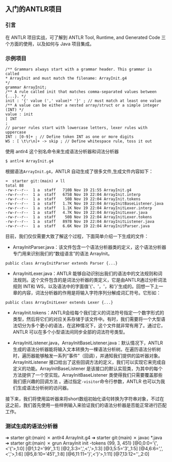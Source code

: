 ## 入门的ANTLR项目  

### 引言  
在 ANTLR 项目实战，可了解到  ANTLR Tool, Runtime, and Generated Code 三个方面的使用，以及如何与 Java 项目集成。 

### 示例项目  

```
/** Grammars always start with a grammar header. This grammar is called
* ArrayInit and must match the filename: ArrayInit.g4
*/
grammar ArrayInit;
/** A rule called init that matches comma-separated values between {...}. */
init : '{' value (',' value)* '}' ; // must match at least one value
/** A value can be either a nested array/struct or a simple integer (INT) */
value : init
| INT
;
// parser rules start with lowercase letters, lexer rules with uppercase
INT : [0-9]+ ; // Define token INT as one or more digits
WS : [ \t\r\n]+ -> skip ; // Define whitespace rule, toss it out
```

使用 antlr4 这个别名命令来生成语法分析器和词法分析器      
```shell 
$ antlr4 ArrayInit.g4  
```

根据语法`ArrayInit.g4`，ANTLR 自动生成了很多文件,生成文件内容如下：         
```
➜  starter git:(main) ✗ ll 
total 88
-rw-r--r--  1 a  staff   710B Nov 19 21:55 ArrayInit.g4
-rw-r--r--  1 a  staff   675B Nov 19 22:04 ArrayInit.interp
-rw-r--r--  1 a  staff    50B Nov 19 22:04 ArrayInit.tokens
-rw-r--r--  1 a  staff   1.7K Nov 19 22:04 ArrayInitBaseListener.java
-rw-r--r--  1 a  staff   1.1K Nov 19 22:04 ArrayInitLexer.interp
-rw-r--r--  1 a  staff   4.7K Nov 19 22:04 ArrayInitLexer.java
-rw-r--r--  1 a  staff    50B Nov 19 22:04 ArrayInitLexer.tokens
-rw-r--r--  1 a  staff   897B Nov 19 22:04 ArrayInitListener.java
-rw-r--r--  1 a  staff   6.6K Nov 19 22:04 ArrayInitParser.java
```

目前，我们仅仅需要大致了解这个过程，下面简单介绍一下生成的文件：            
* ArrayInitParser.java：该文件包含一个语法分析器类的定义，这个语法分析器专门用来识别我们的“数组语言”的语法 ArrayInit。          
```
public class ArrayInitParser extends Parser {...}
``` 
* ArrayInitLexer.java：ANTLR 能够自动识别出我们的语法中的文法规则和词法规则。这个文件包含的是词法分析器的类定义，它是由ANTLR通过分析词法规则 INT和 WS，以及语法中的字面值'{'、'，'，和'}'生成的。回想一下上一章的内容，词法分析器的作用是将输入字符序列分解成词汇符号。它形如：                         
```
public class ArrayInitLexer extends Lexer {...}
```

* ArrayInit.tokens：ANTLR会给每个我们定义的词法符号指定一个数字形式的类型，然后将它们的对应关系存储于该文件中。有时，我们需要将一个大型语法切分为多个更小的语法，在这种情况下，这个文件就非常有用了。通过它，ANTLR 可以在多个小型语法间同步全部的词法符号类型。         

* ArrayInitListener.java，ArrayInitBaseListener.java：默认情况下，ANTLR 生成的语法分析器能将输入文本转换为一棵语法分析树。在遍历语法分析树时，遍历器能够触发一系列“事件”（回调），并通知我们提供的监听器对象。ArrayInitListener 接口给出了这些回调方法的定义，我们可以实现它来完成自定义的功能。ArrayInitBaseListener 是该接口的默认实现类，为其中的每个方法提供了一个空实现。ArrayInitBaseListener 类使得我们只需要覆盖那些我们感兴趣的回调方法 。通过指定`-visitor`命令行参数，ANTLR 也可以为我们生成语法分析树的访问器。    

接下来，我们将使用监听器来将short数组初始化语句转换为字符串对象，不过在这之前，我们首先使用一些样例输入来验证我们的语法分析器是否能正常进行匹配工作。       


### 测试生成的语法分析器  


➜  starter git:(main) ✗ antlr4 ArrayInit.g4
➜  starter git:(main) ✗ javac *.java
➜  starter git:(main) ✗ grun ArrayInit init -tokens
{99, 3, 451}
[@0,0:0='{',<'{'>,1:0]
[@1,1:2='99',<INT>,1:1]
[@2,3:3=',',<','>,1:3]
[@3,5:5='3',<INT>,1:5]
[@4,6:6=',',<','>,1:6]
[@5,8:10='451',<INT>,1:8]
[@6,11:11='}',<'}'>,1:11]
[@7,13:12='<EOF>',<EOF>,2:0]



